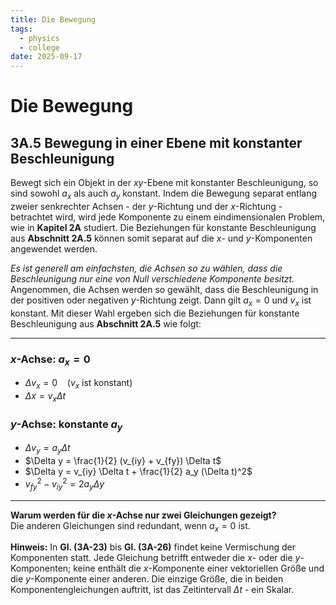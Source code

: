 ```yaml
---
title: Die Bewegung
tags:
  - physics
  - college
date: 2025-09-17
---
```


# Die Bewegung

## 3A.5 Bewegung in einer Ebene mit konstanter Beschleunigung

Bewegt sich ein Objekt in der $xy$-Ebene mit konstanter Beschleunigung, so sind sowohl $a_x$ als auch $a_y$ konstant. Indem die Bewegung separat entlang zweier senkrechter Achsen - der $y$-Richtung und der $x$-Richtung - betrachtet wird, wird jede Komponente zu einem eindimensionalen Problem, wie in **Kapitel 2A** studiert. Die Beziehungen für konstante Beschleunigung aus **Abschnitt 2A.5** können somit separat auf die $x$- und $y$-Komponenten angewendet werden.

*Es ist generell am einfachsten, die Achsen so zu wählen, dass die Beschleunigung nur eine von Null verschiedene Komponente besitzt.* Angenommen, die Achsen werden so gewählt, dass die Beschleunigung in der positiven oder negativen $y$-Richtung zeigt. Dann gilt $a_x = 0$ und $v_x$ ist konstant. Mit dieser Wahl ergeben sich die Beziehungen für konstante Beschleunigung aus **Abschnitt 2A.5** wie folgt:

---

### $x$-Achse: $a_x = 0$
- $\Delta v_x = 0$    ($v_x$ ist konstant)
- $\Delta x = v_x \Delta t$

### $y$-Achse: konstante $a_y$
- $\Delta v_y = a_y \Delta t$
- $\Delta y = \frac{1}{2} (v_{iy} + v_{fy}) \Delta t$
- $\Delta y = v_{iy} \Delta t + \frac{1}{2} a_y (\Delta t)^2$
- $v_{fy}^2 - v_{iy}^2 = 2a_y \Delta y$

---

**Warum werden für die $x$-Achse nur zwei Gleichungen gezeigt?**  
Die anderen Gleichungen sind redundant, wenn $a_x = 0$ ist.

**Hinweis:** In **Gl. (3A-23)** bis **Gl. (3A-26)** findet keine Vermischung der Komponenten statt. Jede Gleichung betrifft entweder die $x$- oder die $y$-Komponenten; keine enthält die $x$-Komponente einer vektoriellen Größe und die $y$-Komponente einer anderen. Die einzige Größe, die in beiden Komponentengleichungen auftritt, ist das Zeitintervall $\Delta t$ - ein Skalar.